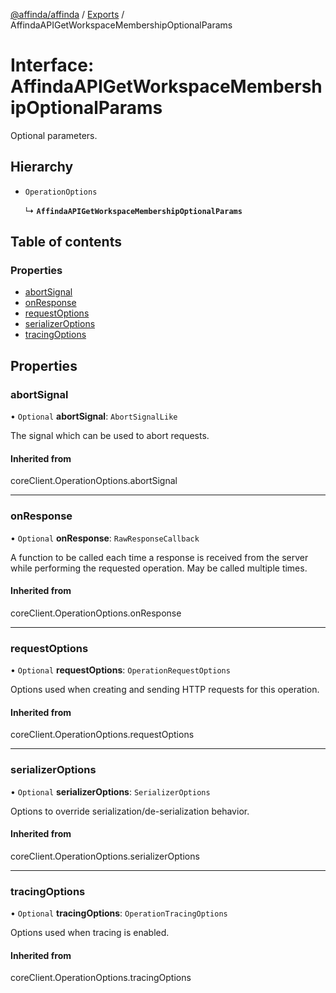 [@affinda/affinda](../README.md) / [Exports](../modules.md) / AffindaAPIGetWorkspaceMembershipOptionalParams

# Interface: AffindaAPIGetWorkspaceMembershipOptionalParams

Optional parameters.

## Hierarchy

- `OperationOptions`

  ↳ **`AffindaAPIGetWorkspaceMembershipOptionalParams`**

## Table of contents

### Properties

- [abortSignal](AffindaAPIGetWorkspaceMembershipOptionalParams.md#abortsignal)
- [onResponse](AffindaAPIGetWorkspaceMembershipOptionalParams.md#onresponse)
- [requestOptions](AffindaAPIGetWorkspaceMembershipOptionalParams.md#requestoptions)
- [serializerOptions](AffindaAPIGetWorkspaceMembershipOptionalParams.md#serializeroptions)
- [tracingOptions](AffindaAPIGetWorkspaceMembershipOptionalParams.md#tracingoptions)

## Properties

### abortSignal

• `Optional` **abortSignal**: `AbortSignalLike`

The signal which can be used to abort requests.

#### Inherited from

coreClient.OperationOptions.abortSignal

___

### onResponse

• `Optional` **onResponse**: `RawResponseCallback`

A function to be called each time a response is received from the server
while performing the requested operation.
May be called multiple times.

#### Inherited from

coreClient.OperationOptions.onResponse

___

### requestOptions

• `Optional` **requestOptions**: `OperationRequestOptions`

Options used when creating and sending HTTP requests for this operation.

#### Inherited from

coreClient.OperationOptions.requestOptions

___

### serializerOptions

• `Optional` **serializerOptions**: `SerializerOptions`

Options to override serialization/de-serialization behavior.

#### Inherited from

coreClient.OperationOptions.serializerOptions

___

### tracingOptions

• `Optional` **tracingOptions**: `OperationTracingOptions`

Options used when tracing is enabled.

#### Inherited from

coreClient.OperationOptions.tracingOptions
